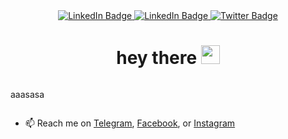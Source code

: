 



<div id="badges" align="center">
  <a href="your-linkedin-URL">
    <img src="https://img.shields.io/badge/LinkedIn-blue?style=for-the-badge&logo=linkedin&logoColor=white" alt="LinkedIn Badge"/>
  </a>
  <a href="your-youtube-URL">
    <img src="https://img.shields.io/badge/Instagram-ff69b4?style=for-the-badge&logo=linkedin&logoColor=white" alt="LinkedIn Badge"/>
  </a>
  <a href="your-twitter-URL">
    <img src="https://img.shields.io/badge/Twitter-blue?style=for-the-badge&logo=twitter&logoColor=white" alt="Twitter Badge"/>
  </a>
  <br/>
  <img src="https://komarev.com/ghpvc/?username=Khubaya&style=flat-square&color=blue" alt=""/>
  <h1>
    hey there
    <img src="https://media.giphy.com/media/hvRJCLFzcasrR4ia7z/giphy.gif" width="30px"/>
  </h1>
  
 
  
</div>
 
<main>
    <div style="display:inline">
       <img src="https://media.giphy.com/media/UttRtwUfRuvnHre7aF/giphy.gif" alt=""/>
      <p>aaasasa</p>
  </div>
</main>
  
  
<footer>
    <img src="https://media.giphy.com/media/VTtANKl0beDFQRLDTh/giphy.gif" alt=""/>
</footer>





- 📫 Reach me on <a href="https://t.me/Khu_Bayan27">Telegram</a>, <a href="https://www.facebook.com/khu.bayan.9">Facebook</a>, or <a href="https://www.instagram.com/khu_bayan27">Instagram</a>

<!---
Khubayan/Khubayan is a ✨ special ✨ repository because its `README.md` (this file) appears on your GitHub profile.
You can click the Preview link to take a look at your changes.
--->
